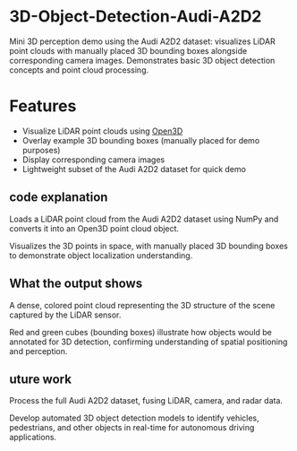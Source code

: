 # 3D-Object-Detection-Audi-A2D2
Mini 3D perception demo using the Audi A2D2 dataset: visualizes LiDAR point clouds with manually placed 3D bounding boxes alongside corresponding camera images. Demonstrates basic 3D object detection concepts and point cloud processing.

# Features

- Visualize LiDAR point clouds using [Open3D](http://www.open3d.org/)
- Overlay example 3D bounding boxes (manually placed for demo purposes)
- Display corresponding camera images
- Lightweight subset of the Audi A2D2 dataset for quick demo

## code explanation

Loads a LiDAR point cloud from the Audi A2D2 dataset using NumPy and converts it into an Open3D point cloud object.

Visualizes the 3D points in space, with manually placed 3D bounding boxes to demonstrate object localization understanding.

## What the output shows

A dense, colored point cloud representing the 3D structure of the scene captured by the LiDAR sensor.

Red and green cubes (bounding boxes) illustrate how objects would be annotated for 3D detection, confirming understanding of spatial positioning and perception.

## uture work

Process the full Audi A2D2 dataset, fusing LiDAR, camera, and radar data.

Develop automated 3D object detection models to identify vehicles, pedestrians, and other objects in real-time for autonomous driving applications.
